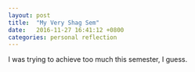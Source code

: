 ```yaml
---
layout: post
title:  "My Very Shag Sem"
date:   2016-11-27 16:41:12 +0800
categories: personal reflection
---
```

I was trying to achieve too much this semester, I guess.
